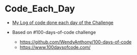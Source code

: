 # Code_Each_Day

- [My Log of code done each day of the Challenge](https://github.com/WendyAnthony/Code_Each_Day/blob/master/Code-Projects-2020.md)

- Based on #100-days-of-code challenge 
  - https://github.com/WendyAnthony/100-days-of-code
  - https://www.100daysofcode.com/
